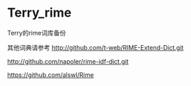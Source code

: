 # Terry_rime
Terry的rime词库备份

其他词典请参考
http://github.com/t-web/RIME-Extend-Dict.git

http://github.com/napoler/rime-idf-dict.git


https://github.com/alswl/Rime

